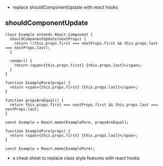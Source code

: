 - replace shouldComponentUpdate with react hooks
## shouldComponentUpdate
```
class Example extends React.Component {
  shouldComponentUpdate(nextProps) {
    return !(this.props.first === nextProps.first && this.props.last === nextProps.last);
  }

  render() {
    return <span>{this.props.first} {this.props.last}</span>;
  }
}
```
```
function ExamplePure(props) {
  return <span>{this.props.first} {this.props.last}</span>;
}

function propsAreEqual() {
  return this.props.first === nextProps.first && this.props.last === nextProps.last;
}

const Example = React.memo(ExamplePure, propsAreEqual);
```
```
function ExamplePure(props) {
  return <span>{this.props.first} {this.props.last}</span>;
}

const Example = React.memo(ExamplePure);
```

- a cheat sheet to replace class style features with react hooks
